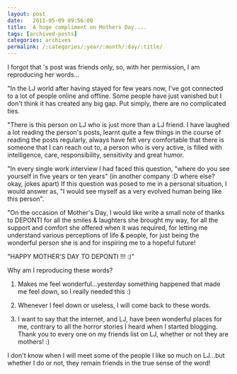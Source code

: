 ```yaml
---
layout: post
date:	2011-05-09 09:56:00
title:  A huge compliment on Mothers Day....
tags: [archived-posts]
categories: archives
permalink: /:categories/:year/:month/:day/:title/
---
```

I forgot that <LJ user="krishnapriya">'s post was friends only, so, with her permission, I am reproducing her words...

"In the LJ world after having stayed for few years now, I've got connected to a lot of people online and offline. Some people have just vanished but I don't think it has created any big gap. 
Put simply, there are no complicated ties.

"There is this person on LJ who is just more than a LJ friend. I have laughed a lot reading the person's posts, learnt quite a few things in the course of reading the posts regularly, always have felt very comfortable that there is someone that I can reach out to, a person who is very active, is filled with intelligence, care, responsibility, sensitivity and great humor.

"In every single work interview I had faced this question, "where do you see yourself in five years or ten years" (in another company :D where else? okay, jokes apart) If this question was posed to me in a personal situation, I would answer as, "I would see myself as a very evolved human being like this person".

"On the occasion of Mother's Day, I would like write a small note of thanks to DEPONTI for all the smiles & laughters she brought my way, for all the support and comfort she offered when it was required, for letting me understand various perceptions of life & people, for just being the wonderful person she is and for inspiring me to a hopeful future!

"HAPPY MOTHER'S DAY TO DEPONTI !!! :)"

Why am I reproducing these words? 

1. Makes me feel wonderful...yesterday something happened that made me feel down, so I really needed this :)

2. Whenever I feel down or useless, I will come back to these words.

3. I want to say that the internet, and LJ, have been wonderful places for me, contrary to all the horror stories I heard when I started blogging. Thank you to every one on my friends list on LJ, whether or not they are mothers! :)

I don't know when I will meet some of the people I like so much on LJ...but whether I do or not, they remain friends in the true sense of the word!
